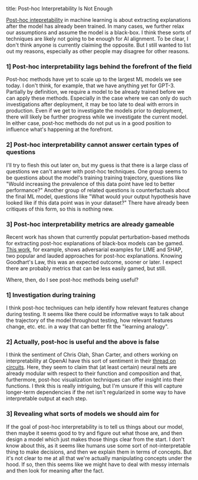 title: Post-hoc Interpretability Is Not Enough

[Post-hoc intepretability](https://mlu.red/muse/52906366310.html) in machine learning is about extracting explanations after the model has already been trained. In many cases, we further relax our assumptions and assume the model is a black-box. I think these sorts of techniques are likely not going to be enough for AI alignment. To be clear, I don't think anyone is currently claiming the opposite. But I still wanted to list out my reasons, especially as other people may disagree for other reasons.

### 1] Post-hoc interpretability lags behind the forefront of the field

Post-hoc methods have yet to scale up to the largest ML models we see today. I don't think, for example, that we have anything yet for GPT-3. Partially by definition, we require a model to be already trained before we can apply these methods. Especially in the case where we can only do such investigations after deployment, it may be too late to deal with errors in production. Even if we get to investigate the models prior to deployment, there will likely be further progress while we investigate the current model. In either case, post-hoc methods do not put us in a good position to influence what's happening at the forefront.

### 2] Post-hoc interpretability cannot answer certain types of questions

I'll try to flesh this out later on, but my guess is that there is a large class of questions we can't answer with post-hoc techniques. One group seems to be questions about the model's training training trajectory, questions like "Would increasing the prevalence of this data point have led to better performance?" Another group of related questions is counterfactuals about the final ML model, questions like "What would your output hypothesis have looked like if this data point was in your dataset?" There have already been critiques of this form, so this is nothing new.

### 3] Post-hoc interpretability metrics are already gameable

Recent work has shown that currently populat perturbation-based methods for extracting post-hoc explanations of black-box models can be gamed. [This work](http://sameersingh.org/files/papers/advlime-aies20.pdf), for example, shows adversarial examples for LIME and SHAP, two popular and lauded approaches for post-hoc explanations. Knowing Goodhart's Law, this was an expected outcome, sooner or later. I expect there are probably metrics that can be less easily gamed, but still.

Where, then, do I see post-hoc methods being useful?

### 1] Investigation during training

I think post-hoc techniques can help identify how relevant features change during testing. It seems like there could be informative ways to talk about the trajectory of the model throughout testing, how relevant features change, etc. etc. in a way that can better fit the "learning analogy".

### 2] Actually, post-hoc is useful and the above is false

I think the sentiment of Chris Olah, Shan Carter, and others working on interpretability at OpenAI have this sort of sentiment in their [thread on circuits](https://distill.pub/2020/circuits/zoom-in/#claim-1). Here, they seem to claim that (at least certain) neural nets are already modular with respect to their function and composition and that, furthermore, post-hoc visualization techniques can offer insight into their functions. I thnk this is really intriguing, but I'm unsure if this will capture longer-term dependencies if the net isn't regularized in some way to have interpretable output at each step.

### 3] Revealing what sorts of models we should aim for 

If the goal of post-hoc interpretability is to tell us things about our model, then maybe it seems good to try and figure out what those are, and then design a model which just makes those things clear from the start. I don't know about this, as it seems like humans use some sort of not-interpretable thing to make decisions, and then we explain them in terms of concepts. But it's not clear to me at all that we're actually manipulating concepts under the hood. If so, then this seems like we might have to deal with messy internals and then look for meaning after the fact.